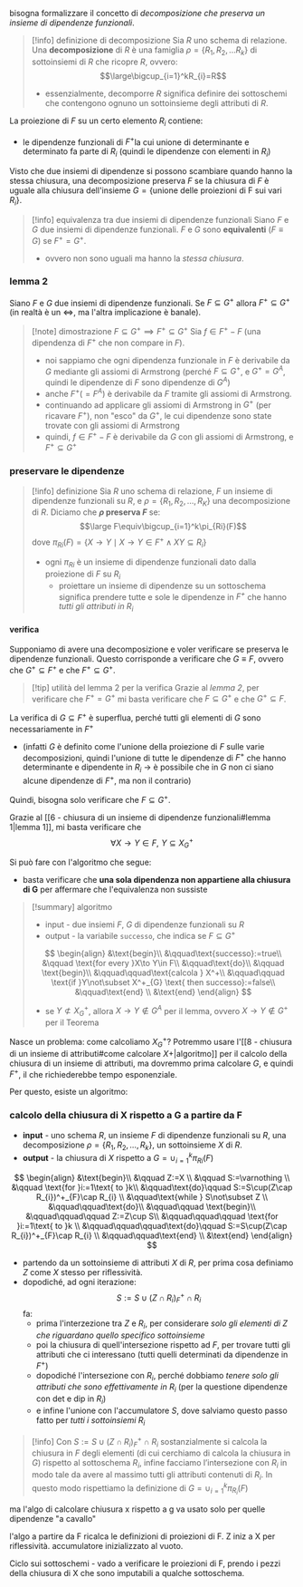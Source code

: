 bisogna formalizzare il concetto di *decomposizione che preserva un insieme di dipendenze funzionali*.

>[!info] definizione di decomposizione
>Sia $R$ uno schema di relazione. Una **decomposizione** di $R$ è una famiglia $\rho=\{ R_{1},R_{2},\dots R_{k}\}$ di sottoinsiemi di $R$ che ricopre $R$, ovvero:
>$$\large\bigcup_{i=1}^kR_{i}=R$$
>- essenzialmente, decomporre $R$ significa definire dei sottoschemi che contengono ognuno un sottoinsieme degli attributi di $R$.

La proiezione di $F$ su un certo elemento $R_i$ contiene:
- le dipendenze funzionali di $F^+$la cui unione di determinante e determinato fa parte di $R_{i}$ (quindi le dipendenze con elementi in $R_{i}$)

Visto che due insiemi di dipendenze si possono scambiare quando hanno la stessa chiusura, una decomposizione preserva $F$ se la chiusura di $F$ è uguale alla chiusura dell'insieme $G = \{\text{unione delle proiezioni di F sui vari } R_{i}\}$.

>[!info] equivalenza tra due insiemi di dipendenze funzionali
>Siano $F$ e $G$ due insiemi di dipendenze funzionali. 
>$F$ e $G$ sono **equivalenti** $(F\equiv G)$ se $F^+=G^+$.
>- ovvero non sono uguali ma hanno la *stessa chiusura*.

### lemma 2
Siano $F$ e $G$ due insiemi di dipendenze funzionali. Se $F\subseteq G^+$ allora $F^+\subseteq G^+$ (in realtà è un $\iff$, ma l'altra implicazione è banale).

>[!note] dimostrazione $F\subseteq G^+\implies F^+\subseteq G^+$
>Sia $f\in F^+-F$ (una dipendenza di $F^+$ che non compare in $F$).
>- noi sappiamo che ogni dipendenza funzionale in $F$ è derivabile da $G$ mediante gli assiomi di Armstrong (perché $F\subseteq G^+$, e $G^+=G^A$, quindi le dipendenze di $F$ sono dipendenze di $G^A$)
>- anche $F^+(=F^A)$ è derivabile da $F$ tramite gli assiomi di Armstrong.
>- continuando ad applicare gli assiomi di Armstrong in $G^+$ (per ricavare $F^+$), non "esco"  da $G^+$, le cui dipendenze sono state trovate con gli assiomi di Armstrong
>- quindi, $f\in F^+ -F$  è derivabile da $G$ con gli assiomi di Armstrong, e $F^+\subseteq G^+$

### preservare le dipendenze

>[!info] definizione
>Sia $R$ uno schema di relazione, $F$ un insieme di dipendenze funzionali su $R$, e $\rho=\{ R_{1},R_{2},\dots,R_{K}\}$ una decomposizione di $R$.
>Diciamo che **$\rho$ preserva $F$** se:
>$$\large F\equiv\bigcup_{i=1}^k\pi_{Ri}(F)$$
>dove $\pi_{Ri}(F)=\{ X\to Y\mid X\to Y\in F^+\land XY\subseteq R_{i} \}$
>- ogni $\pi_{Ri}$ è un insieme di dipendenze funzionali dato dalla proiezione di $F$ su $R_i$
>	- proiettare un insieme di dipendenze su un sottoschema significa prendere tutte e sole le dipendenze in *$F^+$* che hanno *tutti gli attributi in $R_i$*
#### verifica
Supponiamo di avere una decomposizione e voler verificare se preserva le dipendenze funzionali.
Questo corrisponde a verificare che $G \equiv F$, ovvero che $G^+\subseteq F^+$ e che $F^+\subseteq G^+$.

> [!tip] utilità del lemma 2 per la verifica
> Grazie al *lemma 2*, per verificare che $F^+=G^+$ mi basta verificare che $F\subseteq G^+$ e che $G^+\subseteq F$.

La verifica di $G\subseteq F^+$ è superflua, perché tutti gli elementi di $G$ sono necessariamente in $F^+$ 
- (infatti $G$ è definito come l'unione della proiezione di $F$ sulle varie decomposizioni, quindi l'unione di tutte le dipendenze di $F^+$ che hanno determinante e dipendente in $R_i$ -> è possibile che in $G$ non ci siano alcune dipendenze di $F^+$, ma non il contrario)

Quindi, bisogna solo verificare che $F\subseteq G^+$.

Grazie al [[6 - chiusura di un insieme di dipendenze funzionali#lemma 1|lemma 1]], mi basta verificare che 
$$\forall X\to Y \in F,\,\,Y\subseteq X_{G}^+$$

Si può fare con l'algoritmo che segue:
- basta verificare che **una sola dipendenza non appartiene alla chiusura di G** per affermare che l'equivalenza non sussiste

> [!summary] algoritmo
> - input - due insiemi $F$, $G$ di dipendenze funzionali su $R$
> - output - la variabile `successo`, che indica se $F\subseteq G^+$
> 
> $$
> \begin{align}
> &\text{begin}\\
> &\qquad\text{successo}:=true\\
> &\qquad \text{for every }X\to Y\in F\\
> &\qquad\text{do}\\
> &\qquad \text{begin}\\
> &\qquad\qquad\text{calcola } X^+\\
> &\qquad\qquad \text{if }Y\not\subset X^+_{G} \text{ then successo}:=false\\
> &\qquad\text{end} \\
> &\text{end}
> \end{align}
> $$
>
>- se $Y\not\subset X^+_{G}$, allora $X\to Y \not\in G^A$ per il lemma, ovvero $X\to Y\not\in G^+$ per il Teorema
> 

Nasce un problema: come calcoliamo $X^+_{G}$? Potremmo usare l'[[8 - chiusura di un insieme di attributi#come calcolare $X +$|algoritmo]] per il calcolo della chiusura di un insieme di attributi, ma dovremmo prima calcolare $G$, e quindi $F^+$, il che richiederebbe tempo esponenziale.

Per questo, esiste un algoritmo:
### calcolo della chiusura di X rispetto a G a partire da F

- **input** - uno schema $R$, un insieme $F$ di dipendenze funzionali su $R$, una decomposizione $\rho=\{ R_{1},R_{2},\dots,R_{k} \}$, un sottoinsieme $X$ di $R$.
- **output** - la chiusura di $X$ rispetto a $G=\cup_{i=1}^k\pi_{Ri}(F)$

$$
\begin{align}
&\text{begin}\\
&\qquad Z:=X \\
&\qquad S:=\varnothing \\
&\qquad \text{for }i:=1\text{ to }k\\
&\qquad\text{do}\qquad S:=S\cup(Z\cap R_{i})^+_{F}\cap R_{i}  \\
&\qquad\text{while } S\not\subset Z \\
&\qquad\qquad\text{do}\\
&\qquad\qquad \text{begin}\\
&\qquad\qquad\qquad Z:=Z\cup S\\
&\qquad\qquad\qquad \text{for }i:=1\text{ to }k \\
&\qquad\qquad\qquad\text{do}\qquad S:=S\cup(Z\cap R_{i})^+_{F}\cap R_{i} \\
&\qquad\qquad\text{end} \\
&\text{end}
\end{align}
$$

- partendo da un sottoinsieme di attributi $X$ di $R$, per prima cosa definiamo $Z$ come $X$ stesso per riflessività.
- dopodiché, ad ogni iterazione:
	$$S:=S\cup(Z\cap R_{i})^+_{F}\cap R_{i}$$fa: 
	- prima l'interzezione tra $Z$ e $R_i$, per considerare *solo gli elementi di $Z$ che riguardano quello specifico sottoinsieme*
	- poi la chiusura di quell'intersezione rispetto ad $F$, per trovare tutti gli attributi che ci interessano (tutti quelli determinati da dipendenze in $F^+$)
	- dopodiché l'intersezione con $R_i$, perché dobbiamo *tenere solo gli attributi che sono effettivamente in $R_i$* (per la questione dipendenze con det e dip in $R_i$)
	- e infine l'unione con l'accumulatore $S$, dove salviamo questo passo fatto per *tutti i sottoinsiemi $R_i$*

>[!info]
>Con $S:=S\cup(Z\cap R_{i})^+_{F}\cap R_{i}$ sostanzialmente si calcola la chiusura in $F$ degli elementi (di cui cerchiamo di calcola la chiusura in $G$) rispetto al sottoschema $R_{i}$, infine facciamo l’intersezione con $R_{i}$ in modo tale da avere al massimo tutti gli attributi contenuti di $R_{i}$.
>In questo modo rispettiamo la definizione di $G=\cup_{i=1}^k\pi_{R_{i}}(F)$


ma l'algo di calcolare chiusura x rispetto a g va usato solo per quelle dipendenze "a cavallo"

l'algo a partire da F ricalca le definizioni di proiezioni di F.
Z iniz a X per riflessività.
accumulatore inizializzato al vuoto.

Ciclo sui sottoschemi - vado a verificare le proiezioni di F, prendo i pezzi della chiusura di X che sono imputabili a qualche sottoschema.
